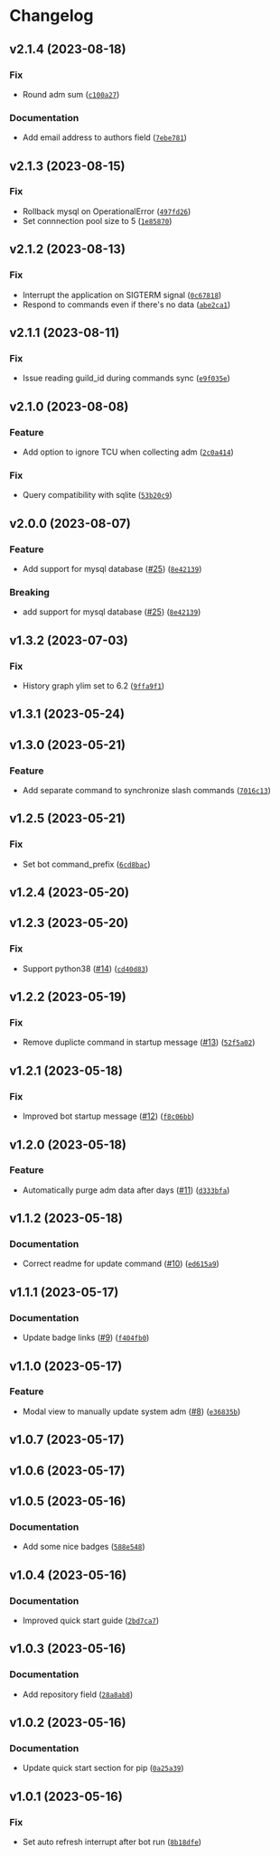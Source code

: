 # Changelog

<!--next-version-placeholder-->

## v2.1.4 (2023-08-18)
### Fix
* Round adm sum ([`c100a27`](https://github.com/agelito/adm-bot/commit/c100a2771f15580dfd1cbae3e79c49aff448d2a9))

### Documentation
* Add email address to authors field ([`7ebe781`](https://github.com/agelito/adm-bot/commit/7ebe781ea88ee41ecbe532754fe9f80e8440d8e0))

## v2.1.3 (2023-08-15)
### Fix
* Rollback mysql on OperationalError ([`497fd26`](https://github.com/agelito/adm-bot/commit/497fd2675c57ddc3d5e7d5b904b082c8083348c9))
* Set connnection pool size to 5 ([`1e85870`](https://github.com/agelito/adm-bot/commit/1e8587047a5e3a6a1fc3ba85b3615f1a02551e69))

## v2.1.2 (2023-08-13)
### Fix
* Interrupt the application on SIGTERM signal ([`0c67818`](https://github.com/agelito/adm-bot/commit/0c678181c6a3b9cd6194b3e460de32b420f752f1))
* Respond to commands even if there's no data ([`abe2ca1`](https://github.com/agelito/adm-bot/commit/abe2ca1fa6535f9eebda0d0657b49473b33c05e9))

## v2.1.1 (2023-08-11)
### Fix
* Issue reading guild_id during commands sync ([`e9f035e`](https://github.com/agelito/adm-bot/commit/e9f035eb855b660150f59adda83c233291ca0904))

## v2.1.0 (2023-08-08)
### Feature
* Add option to ignore TCU when collecting adm ([`2c0a414`](https://github.com/agelito/adm-bot/commit/2c0a4142797bc09501acefc5fd9b186c2b4051e0))

### Fix
* Query compatibility with sqlite ([`53b20c9`](https://github.com/agelito/adm-bot/commit/53b20c99ad58cdc3b595ab15f041a9feb7fd0738))

## v2.0.0 (2023-08-07)
### Feature
* Add support for mysql database ([#25](https://github.com/agelito/adm-bot/issues/25)) ([`8e42139`](https://github.com/agelito/adm-bot/commit/8e42139e431b1264f8494cb55cd171ebb4767c69))

### Breaking
* add support for mysql database ([#25](https://github.com/agelito/adm-bot/issues/25)) ([`8e42139`](https://github.com/agelito/adm-bot/commit/8e42139e431b1264f8494cb55cd171ebb4767c69))

## v1.3.2 (2023-07-03)
### Fix
* History graph ylim set to 6.2 ([`9ffa9f1`](https://github.com/agelito/adm-bot/commit/9ffa9f1c53dae330b4ff4a3f81551dbccd9d8632))

## v1.3.1 (2023-05-24)


## v1.3.0 (2023-05-21)
### Feature
* Add separate command to synchronize slash commands ([`7016c13`](https://github.com/agelito/adm-bot/commit/7016c136470aaad7121010284e36f2b09fa8c5f2))

## v1.2.5 (2023-05-21)
### Fix
* Set bot command_prefix ([`6cd8bac`](https://github.com/agelito/adm-bot/commit/6cd8bac3e9accf055ea211e68608cc073733cd03))

## v1.2.4 (2023-05-20)


## v1.2.3 (2023-05-20)
### Fix
* Support python38 ([#14](https://github.com/agelito/adm-bot/issues/14)) ([`cd40d83`](https://github.com/agelito/adm-bot/commit/cd40d8361d2c44b2b20c58a4c9c16bfc7add392d))

## v1.2.2 (2023-05-19)
### Fix
* Remove duplicte command in startup message ([#13](https://github.com/agelito/adm-bot/issues/13)) ([`52f5a02`](https://github.com/agelito/adm-bot/commit/52f5a02e1a94fdc063068f9586a122af2379f0c2))

## v1.2.1 (2023-05-18)
### Fix
* Improved bot startup message ([#12](https://github.com/agelito/adm-bot/issues/12)) ([`f8c06bb`](https://github.com/agelito/adm-bot/commit/f8c06bb1a61d73de01a66694d910623efae50c80))

## v1.2.0 (2023-05-18)
### Feature
* Automatically purge adm data after days ([#11](https://github.com/agelito/adm-bot/issues/11)) ([`d333bfa`](https://github.com/agelito/adm-bot/commit/d333bfa1efae549a1a84362e8b3f21e930b258ac))

## v1.1.2 (2023-05-18)
### Documentation
* Correct readme for update command ([#10](https://github.com/agelito/adm-bot/issues/10)) ([`ed615a9`](https://github.com/agelito/adm-bot/commit/ed615a9fee91f546f9641fcb21ad113b7d7bfc3f))

## v1.1.1 (2023-05-17)
### Documentation
* Update badge links ([#9](https://github.com/agelito/adm-bot/issues/9)) ([`f404fb0`](https://github.com/agelito/adm-bot/commit/f404fb0c5bc8783a3a9da6bb89530d338ad97ba9))

## v1.1.0 (2023-05-17)
### Feature
* Modal view to manually update system adm ([#8](https://github.com/agelito/adm-bot/issues/8)) ([`e36835b`](https://github.com/agelito/adm-bot/commit/e36835b4143aa5da35d76281b3695e9095633292))

## v1.0.7 (2023-05-17)


## v1.0.6 (2023-05-17)


## v1.0.5 (2023-05-16)
### Documentation
* Add some nice badges ([`588e548`](https://github.com/agelito/adm-bot/commit/588e54875f40794097fd684dcf20d0db5713e54c))

## v1.0.4 (2023-05-16)
### Documentation
* Improved quick start guide ([`2bd7ca7`](https://github.com/agelito/adm-bot/commit/2bd7ca7926b1e06055090f3fea5e26be49a21070))

## v1.0.3 (2023-05-16)
### Documentation
* Add repository field ([`28a8ab8`](https://github.com/agelito/adm-bot/commit/28a8ab8537b0fc4cc75166398c4192b8e80363e8))

## v1.0.2 (2023-05-16)
### Documentation
* Update quick start section for pip ([`0a25a39`](https://github.com/agelito/adm-bot/commit/0a25a39f67ebc294b384e3cdcee7cc30005e3edf))

## v1.0.1 (2023-05-16)
### Fix
* Set auto refresh interrupt after bot run ([`8b18dfe`](https://github.com/agelito/adm-bot/commit/8b18dfe7c458386605040751c149b64dffca4a70))
